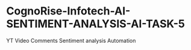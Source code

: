 # CognoRise-Infotech-AI-SENTIMENT-ANALYSIS-AI-TASK-5
YT Video Comments Sentiment analysis Automation 
